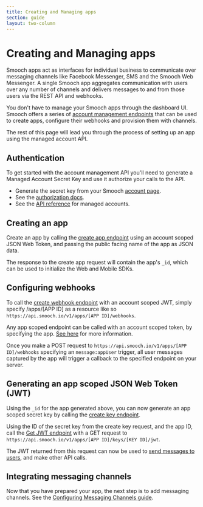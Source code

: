 ```yaml
---
title: Creating and Managing apps
section: guide
layout: two-column
---
```


# Creating and Managing apps

Smooch apps act as interfaces for individual business to communicate over messaging channels like Facebook Messenger, SMS and the Smooch Web Messenger. A single Smooch app aggregates communication with users over any number of channels and delivers messages to and from those users via the REST API and webhooks.

You don't have to manage your Smooch apps through the dashboard UI. Smooch offers a series of [account management endpoints](https://docs.smooch.io/rest/#managed-accounts) that can be used to create apps, configure their webhooks and provision them with channels.

The rest of this page will lead you through the process of setting up an app using the managed account API.

## Authentication

To get started with the account management API you'll need to generate a Managed Account Secret Key and use it authorize your calls to the API.
- Generate the secret key from your Smooch [account page](https://app.smooch.io/account).
- See the [authorization docs](/guide/authorization/).
- See the [API reference](https://docs.smooch.io/rest/#managed-accounts) for managed accounts.

## Creating an app

Create an app by calling the [create app endpoint](https://docs.smooch.io/rest/#create-app) using an account scoped JSON Web Token, and passing the public facing name of the app as JSON data.

The response to the create app request will contain the app's `_id`, which can be used to initialize the Web and Mobile SDKs.

## Configuring webhooks

To call the [create webhook endpoint](https://docs.smooch.io/rest/#create-webhook) with an account scoped JWT, simply specify /apps/[APP ID] as a resource like so `https://api.smooch.io/v1/apps/[APP ID]/webhooks`.

Any app scoped endpoint can be called with an account scoped token, by specifying the app. [See here](https://docs.smooch.io/rest/#using-the-account-scoped-token) for more information.

Once you make a POST request to `https://api.smooch.io/v1/apps/[APP ID]/webhooks` specifying an `message:appUser` trigger, all user messages captured by the app will trigger a callback to the specified endpoint on your server.

## Generating an app scoped JSON Web Token (JWT)

Using the `_id` for the app generated above, you can now generate an app scoped secret key by calling the [create key endpoint](https://docs.smooch.io/rest/#create-key).

Using the ID of the secret key from the create key request, and the app ID, call the [Get JWT endpoint](https://docs.smooch.io/rest/#get-jwt) with a GET request to `https://api.smooch.io/v1/apps/[APP ID]/keys/[KEY ID]/jwt`.

The JWT returned from this request can now be used to [send messages to users](https://docs.smooch.io/rest/#post-message), and make other API calls.

## Integrating messaging channels

Now that you have prepared your app, the next step is to add messaging channels. See the [Configuring Messaging Channels guide](/guide/configuring-messaging-channels/).
